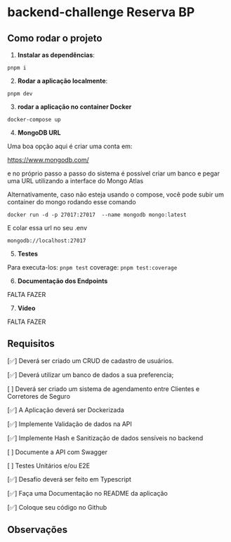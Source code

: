 # backend-challenge Reserva BP

## Como rodar o projeto

1. **Instalar as dependências**:

`pnpm i`

2. **Rodar a aplicação localmente**:

`pnpm dev`

3. **rodar a aplicação no container Docker**

`docker-compose up`

4. **MongoDB URL**

Uma boa opção aqui é criar uma conta em:

https://www.mongodb.com/

e no próprio passo a passo do sistema é possível criar um banco e pegar uma URL
utilizando a interface do Mongo Atlas

Alternativamente, caso não esteja usando o compose, você pode subir um container do mongo rodando esse comando

`docker run -d -p 27017:27017  --name mongodb mongo:latest`

E colar essa url no seu .env

`mongodb://localhost:27017`

5. **Testes**

Para executa-los: `pnpm test`
coverage: `pnpm test:coverage`

6. **Documentação dos Endpoints**

FALTA FAZER

7. **Vídeo**

FALTA FAZER

## Requisitos

[✅] Deverá ser criado um CRUD de cadastro de usuários.

[✅] Deverá utilizar um banco de dados a sua preferencia;

[ ] Deverá ser criado um sistema de agendamento entre Clientes e Corretores de Seguro

[✅] A Aplicação deverá ser Dockerizada

[✅] Implemente Validação de dados na API

[✅] Implemente Hash e Sanitização de dados sensíveis no backend

[ ] Documente a API com Swagger

[ ] Testes Unitários e/ou E2E

[✅] Desafio deverá ser feito em Typescript

[✅] Faça uma Documentação no README da aplicação

[✅] Coloque seu código no Github


## Observações
